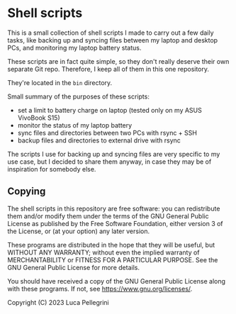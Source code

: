 # Shell scripts

This is a small collection of shell scripts I made to carry out a few 
daily tasks, like backing up and syncing files between my laptop and 
desktop PCs, and monitoring my laptop battery status.

These scripts are in fact quite simple, so they don't really deserve their own
separate Git repo. Therefore, I keep all of them in this one repository.

They're located in the `bin` directory.

Small summary of the purposes of these scripts:

 - set a limit to battery charge on laptop (tested only on my ASUS VivoBook S15)
 - monitor the status of my laptop battery
 - sync files and directories between two PCs with rsync + SSH
 - backup files and directories to external drive with rsync

The scripts I use for backing up and syncing files are very specific to my use
case, but I decided to share them anyway, in case they may be of inspiration
for somebody else.

## Copying

The shell scripts in this repository are free software: you can
redistribute them and/or modify them under the terms of the GNU
General Public License as published by the Free Software Foundation,
either version 3 of the License, or (at your option) any later version.

These programs are distributed in the hope that they will be useful,
but WITHOUT ANY WARRANTY; without even the implied warranty of
MERCHANTABILITY or FITNESS FOR A PARTICULAR PURPOSE.  See the
GNU General Public License for more details.

You should have received a copy of the GNU General Public License
along with these programs.  If not, see <https://www.gnu.org/licenses/>.

Copyright (C) 2023  Luca Pellegrini
